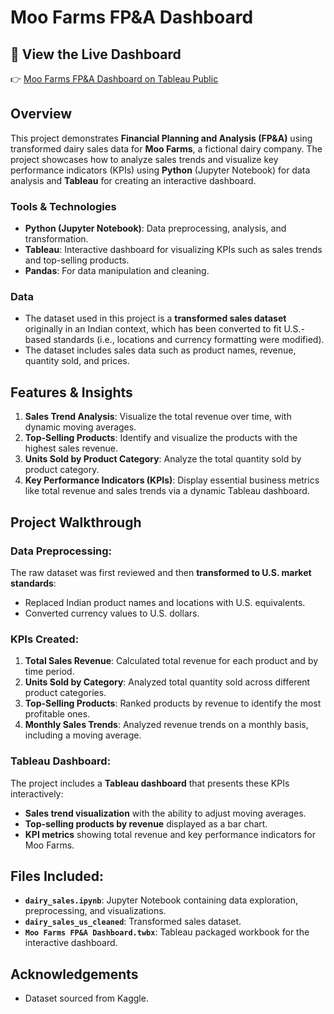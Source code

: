 
# Moo Farms FP&A Dashboard

## 📎 View the Live Dashboard

👉 [Moo Farms FP&A Dashboard on Tableau Public](https://public.tableau.com/app/profile/angelo.bennett/viz/MooFarmsFPADashboard/FPASalesInsights)

## Overview
This project demonstrates **Financial Planning and Analysis (FP&A)** using transformed dairy sales data for **Moo Farms**, a fictional dairy company. The project showcases how to analyze sales trends and visualize key performance indicators (KPIs) using **Python** (Jupyter Notebook) for data analysis and **Tableau** for creating an interactive dashboard.

### Tools & Technologies
- **Python (Jupyter Notebook)**: Data preprocessing, analysis, and transformation.
- **Tableau**: Interactive dashboard for visualizing KPIs such as sales trends and top-selling products.
- **Pandas**: For data manipulation and cleaning.

### Data
- The dataset used in this project is a **transformed sales dataset** originally in an Indian context, which has been converted to fit U.S.-based standards (i.e., locations and currency formatting were modified).
- The dataset includes sales data such as product names, revenue, quantity sold, and prices.

## Features & Insights
1. **Sales Trend Analysis**: Visualize the total revenue over time, with dynamic moving averages.
2. **Top-Selling Products**: Identify and visualize the products with the highest sales revenue.
3. **Units Sold by Product Category**: Analyze the total quantity sold by product category.
4. **Key Performance Indicators (KPIs)**: Display essential business metrics like total revenue and sales trends via a dynamic Tableau dashboard.
 
## Project Walkthrough

### Data Preprocessing:
The raw dataset was first reviewed and then **transformed to U.S. market standards**:
- Replaced Indian product names and locations with U.S. equivalents.
- Converted currency values to U.S. dollars.

### KPIs Created:
1. **Total Sales Revenue**: Calculated total revenue for each product and by time period.
2. **Units Sold by Category**: Analyzed total quantity sold across different product categories.
3. **Top-Selling Products**: Ranked products by revenue to identify the most profitable ones.
4. **Monthly Sales Trends**: Analyzed revenue trends on a monthly basis, including a moving average.

### Tableau Dashboard:
The project includes a **Tableau dashboard** that presents these KPIs interactively:
- **Sales trend visualization** with the ability to adjust moving averages.
- **Top-selling products by revenue** displayed as a bar chart.
- **KPI metrics** showing total revenue and key performance indicators for Moo Farms.

## Files Included:
- **`dairy_sales.ipynb`**: Jupyter Notebook containing data exploration, preprocessing, and visualizations.
- **`dairy_sales_us_cleaned`**: Transformed sales dataset.
- **`Moo Farms FP&A Dashboard.twbx`**: Tableau packaged workbook for the interactive dashboard.

## Acknowledgements
- Dataset sourced from Kaggle.

